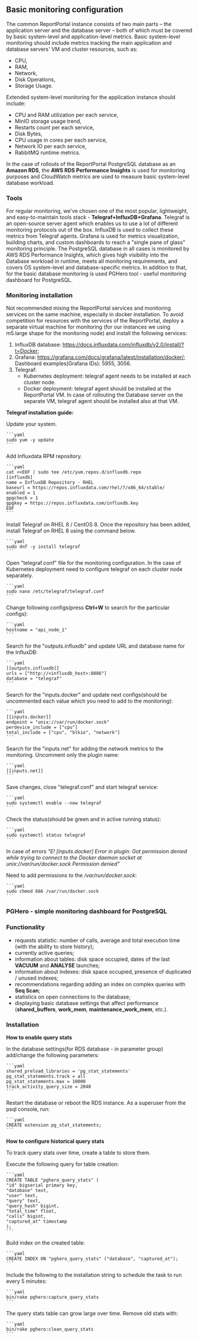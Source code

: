 ## Basic monitoring configuration

The common ReportPortal instance consists of two main parts – the application server and the database server – both of which must be covered by basic system-level and application-level metrics. Basic system-level monitoring should include metrics tracking the main application and database servers' VM and cluster resources, such as:

- CPU,
- RAM,
- Network,
- Disk Operations,
- Storage Usage.

Extended system-level monitoring for the application instance should include:

- CPU and RAM utilization per each service,
- MinIO storage usage trend,
- Restarts count per each service,
- Disk Bytes,
- CPU usage in cores per each service,
- Network IO per each service,
- RabbitMQ runtime metrics.

In the case of rollouts of the ReportPortal PostgreSQL database as an **Amazon RDS**, the **AWS RDS Performance Insights** is used for monitoring purposes and CloudWatch metrics are used to measure basic system-level database workload.

### Tools

For regular monitoring, we've chosen one of the most popular, lightweight, and easy-to-maintain tools stack - **Telegraf+InfluxDB+Grafana**.
Telegraf is an open-source server agent which enables us to use a lot of different monitoring protocols out of the box. InfluxDB is used to collect these metrics from Telegraf agents. Grafana is used for metrics visualization, building charts, and custom dashboards to reach a "single pane of glass" monitoring principle.
The PostgreSQL database in all cases is monitored by AWS RDS Performance Insights, which gives high visibility into the Database workload in runtime, meets all monitoring requirements, and covers OS system-level and database-specific metrics.
In addition to that, for the basic database monitoring is used PGHero tool - useful monitoring dashboard for PostgreSQL.

### Monitoring installation

Not recommended mixing the ReportPortal services and monitoring services on the same machine, especially in docker installation. 
To avoid competition for resources with the services of the ReportPortal, deploy a separate virtual machine for monitoring (for our instances we using m5.large shape for the monitoring node) and install the following services: 
1) InfluxDB database: https://docs.influxdata.com/influxdb/v2.0/install/?t=Docker;
2) Grafana: https://grafana.com/docs/grafana/latest/installation/docker/;
Dashboard examples(Grafana IDs): 5955, 3056.
3) Telegraf:
   - Kubernetes deployment: telegraf agent needs to be installed at each cluster node.
   - Docker deployment: telegraf agent should be installed at the ReportPortal VM. In case of rollouting the Database server on the separate VM, telegraf agent should be installed also at that VM.

**Telegraf installation guide:**

Update your system.

    ```yaml
    sudo yum -y update
    ```
Add Influxdata RPM repository.

    ```yaml
    cat <<EOF | sudo tee /etc/yum.repos.d/influxdb.repo
    [influxdb]
    name = InfluxDB Repository - RHEL 
    baseurl = https://repos.influxdata.com/rhel/7/x86_64/stable/
    enabled = 1
    gpgcheck = 1
    gpgkey = https://repos.influxdata.com/influxdb.key
    EOF
    ```

Install Telegraf on RHEL 8 / CentOS 8. Once the repository has been added, install Telegraf on RHEL 8 using the command below.

    ```yaml
    sudo dnf -y install telegraf
    ```
Open "telegraf.conf" file for the monitoring configuration. In the case of Kubernetes deployment need to configure telegraf on each cluster node separately.

    ```yaml
    sudo nano /etc/telegraf/telegraf.conf
    ```
Change following configs(press **Ctrl+W** to search for the particular configs):

    ```yaml
    hostname = "api_node_1"
    ```

Search for the "outputs.influxdb" and update URL and database name for the InfluxDB:

    ```yaml
    [[outputs.influxdb]]
    urls = ["http://<influxdb_host>:8086"]
    database = "telegraf"
    ```

Search for the "inputs.docker" and update next configs(should be uncommented each value which you need to add to the monitoring):

    ```yaml
    [[inputs.docker]]
    endpoint = "unix://var/run/docker.sock"
    perdevice_include = ["cpu"]
    total_include = ["cpu", "blkio", "network"]
    ```

Search for the "inputs.net" for adding the network metrics to the monitoring. Uncomment only the plugin name:

    ```yaml
    [[inputs.net]]
    ```

Save changes, close "telegraf.conf" and start telegraf service:

    ```yaml
    sudo systemctl enable --now telegraf
    ```

Check the status(should be green and in active running status):

    ```yaml
    sudo systemctl status telegraf
    ```

In case of errors _"E! [inputs.docker] Error in plugin: Got permission denied while trying to connect to the Docker daemon socket at unix://var/run/docker.sock Permission denied"_

Need to add permissions to the _/var/run/docker.sock_:

    ```yaml
    sudo chmod 666 /var/run/docker.sock
    ```

### PGHero - simple monitoring dashboard for PostgreSQL

### Functionality

- requests statistic: number of calls, average and total execution time (with the ability to store history);
- currently active queries;
- information about tables: disk space occupied, dates of the last **VACUUM** and **ANALYSE** launches;
- information about indexes: disk space occupied, presence of duplicated / unused indexes;
- recommendations regarding adding an index on complex queries with **Seq Scan**;
- statistics on open connections to the database;
- displaying basic database settings that affect performance (**shared_buffers**, **work_mem**, **maintenance_work_mem**, etc.).

### Installation

**How to enable query stats**

In the database settings(for RDS database - in parameter group) add/change the following parameters:

    ```yaml
    shared_preload_libraries = 'pg_stat_statements'
    pg_stat_statements.track = all
    pg_stat_statements.max = 10000
    track_activity_query_size = 2048
    ```

Restart the database or reboot the RDS instance.
As a superuser from the psql console, run:

    ```yaml
    CREATE extension pg_stat_statements;
    ```

**How to configure historical query stats**

To track query stats over time, create a table to store them.

Execute the following query for table creation:

    ```yaml
    CREATE TABLE "pghero_query_stats" (
    "id" bigserial primary key,
    "database" text,
    "user" text,
    "query" text,
    "query_hash" bigint,
    "total_time" float,
    "calls" bigint,
    "captured_at" timestamp
    );
    ```

Build index on the created table:

    ```yaml
    CREATE INDEX ON "pghero_query_stats" ("database", "captured_at");
    ```

Include the following to the installation string to schedule the task to run every 5 minutes:

    ```yaml
    bin/rake pghero:capture_query_stats
    ```

The query stats table can grow large over time. Remove old stats with:

    ```yaml
    bin/rake pghero:clean_query_stats
    ```






